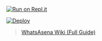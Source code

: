  

[![Run on Repl.it](https://repl.it/badge/github/phaticusthiccy/WhatsAsenaDuplicated)](https://repl.it/@phaticusthiccy/WhatsAsena-QR)

[![Deploy](https://www.herokucdn.com/deploy/button.svg)](https://heroku.com/deploy?template=https://github.com/mhmd11a/bot_11A)

> [WhatsAsena Wiki (Full Guide)](https://github.com/phaticusthiccy/WhatsAsenaDuplicated/wiki) 

